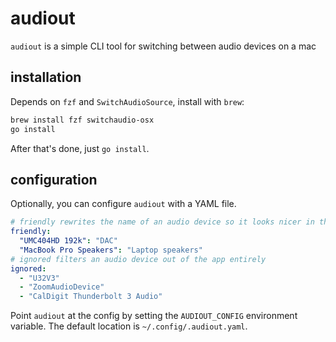 # audiout

`audiout` is a simple CLI tool for switching between audio devices on a mac

## installation

Depends on `fzf` and `SwitchAudioSource`, install with `brew`:

```sh
brew install fzf switchaudio-osx
go install
```

After that's done, just `go install`.

## configuration

Optionally, you can configure `audiout` with a YAML file.

```yaml
# friendly rewrites the name of an audio device so it looks nicer in the UI
friendly:
  "UMC404HD 192k": "DAC"
  "MacBook Pro Speakers": "Laptop speakers"
# ignored filters an audio device out of the app entirely
ignored:
  - "U32V3"
  - "ZoomAudioDevice"
  - "CalDigit Thunderbolt 3 Audio"
```

Point `audiout` at the config by setting the `AUDIOUT_CONFIG` environment variable. The default location is `~/.config/.audiout.yaml`.
